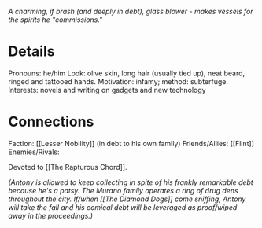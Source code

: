 ---
---

*A charming, if brash (and deeply in debt), glass blower - makes vessels for the spirits he "commissions."*
# Details
Pronouns: he/him
Look: olive skin, long hair (usually tied up), neat beard, ringed and tattooed hands.
Motivation: infamy; method: subterfuge.
Interests: novels and writing on gadgets and new technology
# Connections
Faction: [[Lesser Nobility]] (in debt to his own family)
Friends/Allies: [[Flint]]
Enemies/Rivals:

Devoted to [[The Rapturous Chord]]. 

*(Antony is allowed to keep collecting in spite of his frankly remarkable debt because he's a patsy. The Murano family operates a ring of drug dens throughout the city. If/when [[The Diamond Dogs]] come sniffing, Antony will take the fall and his comical debt will be leveraged as proof/wiped away in the proceedings.)* 